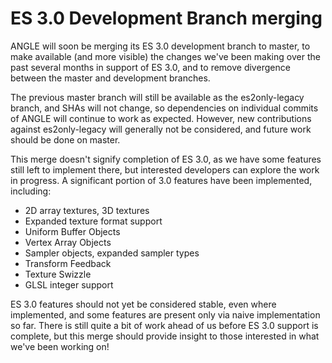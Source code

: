# ES 3.0 Development Branch merging #

ANGLE will soon be merging its ES 3.0 development branch to master, to make available (and more visible) the changes we've been making over the past several months in support of ES 3.0, and to remove divergence between the master and development branches.

The previous master branch will still be available as the es2only-legacy branch, and SHAs will not change, so dependencies on individual commits of ANGLE will continue to work as expected. However, new contributions against es2only-legacy will generally not be considered, and future work should be done on master.

This merge doesn't signify completion of ES 3.0, as we have some features still left to implement there, but interested developers can explore the work in progress. A significant portion of 3.0 features have been implemented, including:
  * 2D array textures, 3D textures
  * Expanded texture format support
  * Uniform Buffer Objects
  * Vertex Array Objects
  * Sampler objects, expanded sampler types
  * Transform Feedback
  * Texture Swizzle
  * GLSL integer support

ES 3.0 features should not yet be considered stable, even where implemented, and some features are present only via naive implementation so far. There is still quite a bit of work ahead of us before ES 3.0 support is complete, but this merge should provide insight to those interested in what we've been working on!